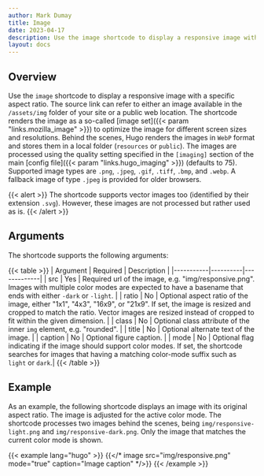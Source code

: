 ```yaml
---
author: Mark Dumay
title: Image
date: 2023-04-17
description: Use the image shortcode to display a responsive image with a specific aspect ratio.
layout: docs
---
```


## Overview

Use the `image` shortcode to display a responsive image with a specific aspect ratio. The source link can refer to either an image available in the `/assets/img` folder of your site or a public web location. The shortcode renders the image as a so-called [image set]({{< param "links.mozilla_image" >}}) to optimize the image for different screen sizes and resolutions. Behind the scenes, Hugo renders the images in `WebP` format and stores them in a local folder (`resources` or `public`). The images are processed using the quality setting specified in the `[imaging]` section of the main [config file]({{< param "links.hugo_imaging" >}}) (defaults to 75). Supported image types are `.png`, `.jpeg`, `.gif`, `.tiff`, `.bmp`, and `.webp`. A fallback image of type `.jpeg` is provided for older browsers.

{{< alert >}}
The shortcode supports vector images too (identified by their extension `.svg`). However, these images are not processed but rather used as is.
{{< /alert >}}

## Arguments

The shortcode supports the following arguments:

{{< table >}}
| Argument  | Required | Description |
|-----------|----------|-------------|
| src       | Yes | Required url of the image, e.g. "img/responsive.png". Images with multiple color modes are expected to have a basename that ends with either `-dark` or `-light`. |
| ratio     | No  | Optional aspect ratio of the image, either "1x1", "4x3", "16x9", or "21x9". If set, the image is resized and cropped to match the ratio. Vector images are resized instead of cropped to fit within the given dimension. |
| class     | No  | Optional class attribute of the inner `img` element, e.g. "rounded". |
| title     | No  | Optional alternate text of the image. |
| caption   | No  | Optional figure caption. |
| mode      | No  | Optional flag indicating if the image should support color modes. If set, the shortcode searches for images that having a matching color-mode suffix such as `light` or `dark`.|
{{< /table >}}

## Example

As an example, the following shortcode displays an image with its original aspect ratio. The image is adjusted for the active color mode. The shortcode processes two images behind the scenes, being `img/responsive-light.png` and `img/responsive-dark.png`. Only the image that matches the current color mode is shown.

<!-- markdownlint-disable MD037 -->
{{< example lang="hugo" >}}
{{</* image src="img/responsive.png" mode="true" caption="Image caption" */>}}
{{< /example >}}
<!-- markdownlint-enable MD037 -->
